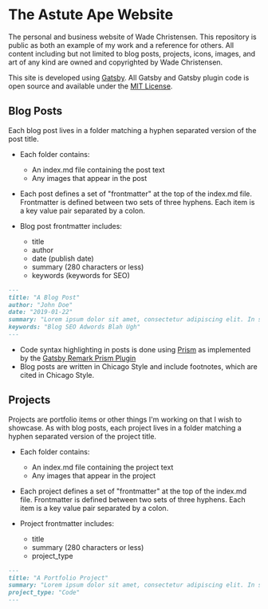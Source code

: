 # The Astute Ape Website

The personal and business website of Wade Christensen. This repository is public as both an example of my work and a reference for others. All content including but not limited to blog posts, projects, icons, images, and art of any kind are owned and copyrighted by Wade Christensen.

This site is developed using [Gatsby](https://www.gatsbyjs.org/). All Gatsby and Gatsby plugin code is open source and available under the [MIT License](https://opensource.org/licenses/MIT).

## Blog Posts

Each blog post lives in a folder matching a hyphen separated version of the post title.

- Each folder contains:

  - An index.md file containing the post text
  - Any images that appear in the post

- Each post defines a set of "frontmatter" at the top of the index.md file. Frontmatter is defined between two sets of three hyphens. Each item is a key value pair separated by a colon.

- Blog post frontmatter includes:
  - title
  - author
  - date (publish date)
  - summary (280 characters or less)
  - keywords (keywords for SEO)

```markdown
---
title: "A Blog Post"
author: "John Doe"
date: "2019-01-22"
summary: "Lorem ipsum dolor sit amet, consectetur adipiscing elit. In sodales magna in nisi tempus sollicitudin ac vitae felis. Donec at convallis ex, eget hendrerit tellus."
keywords: "Blog SEO Adwords Blah Ugh"
---
```

- Code syntax highlighting in posts is done using [Prism](https://prismjs.com/) as implemented by the [Gatsby Remark Prism Plugin](https://www.gatsbyjs.org/packages/gatsby-remark-prismjs/)
- Blog posts are written in Chicago Style and include footnotes, which are cited in Chicago Style.

## Projects

Projects are portfolio items or other things I'm working on that I wish to showcase. As with blog posts, each project lives in a folder matching a hyphen separated version of the project title.

- Each folder contains:

  - An index.md file containing the project text
  - Any images that appear in the project

- Each project defines a set of "frontmatter" at the top of the index.md file. Frontmatter is defined between two sets of three hyphens. Each item is a key value pair separated by a colon.

- Project frontmatter includes:
  - title
  - summary (280 characters or less)
  - project_type

```markdown
---
title: "A Portfolio Project"
summary: "Lorem ipsum dolor sit amet, consectetur adipiscing elit. In sodales magna in nisi tempus sollicitudin ac vitae felis. Donec at convallis ex, eget hendrerit tellus."
project_type: "Code"
---
```
